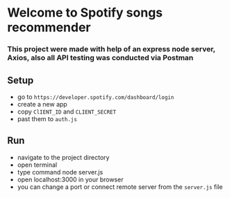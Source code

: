 # Welcome to Spotify songs recommender

### This project were made with help of an express node server, Axios, also all API testing was conducted via Postman

## Setup

- go to `https://developer.spotify.com/dashboard/login` 
- create a new app
- copy `ClIENT_ID` and `CLIENT_SECRET`
- past them to `auth.js`

## Run 

- navigate to the project directory 
- open terminal 
- type command node server.js
- open localhost:3000 in your browser
- you can change a port or connect remote server from the `server.js` file
